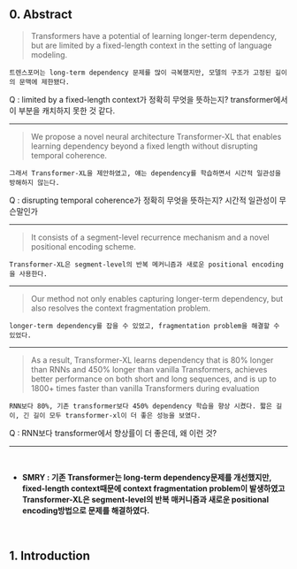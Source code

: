 ## 0. Abstract
 
> Transformers have a potential of learning longer-term dependency, but are limited by a fixed-length context in the setting of language modeling.   

```
트렌스포머는 long-term dependency 문제를 많이 극복했지만, 모델의 구조가 고정된 길이의 문맥에 제한됐다.   
```

Q : limited by a fixed-length context가 정확히 무엇을 뜻하는지? transformer에서 이 부분을 캐치하지 못한 것 같다.

---

> We propose a novel neural architecture Transformer-XL that enables learning dependency beyond a fixed length without disrupting temporal coherence.

```
그래서 Transformer-XL을 제안하였고, 얘는 dependency를 학습하면서 시간적 일관성을 방해하지 않는다.   
```

Q : disrupting temporal coherence가 정확히 무엇을 뜻하는지? 시간적 일관성이 무슨말인가

---

> It consists of a segment-level recurrence mechanism and a novel positional encoding scheme.

```
Transformer-XL은 segment-level의 반복 메커니즘과 새로운 positional encoding을 사용한다.
```

---

> Our method not only enables capturing longer-term dependency, but also resolves the context fragmentation problem.

```
longer-term dependency를 잡을 수 있었고, fragmentation problem을 해결할 수 있었다.
```

---

> As a result, Transformer-XL learns dependency that is 80% longer than RNNs and 450% longer than vanilla Transformers, achieves better performance on both short and long sequences, and is up to 1800+ times faster than vanilla Transformers during evaluation

```
RNN보다 80%, 기존 transformer보다 450% dependency 학습을 향상 시켰다. 짧은 길이, 긴 길이 모두 transformer-xl이 더 좋은 성능을 보였다.
```

Q : RNN보다 transformer에서 향상률이 더 좋은데, 왜 이런 것?

---

</br>

- **SMRY : 기존 Transformer는 long-term dependency문제를 개선했지만, fixed-length context때문에 context fragmentation problem이 발생하였고 Transformer-XL은 segment-level의 반복 매커니즘과 새로운 positional encoding방법으로 문제를 해결하였다.**

</br>

## 1. Introduction

> 
